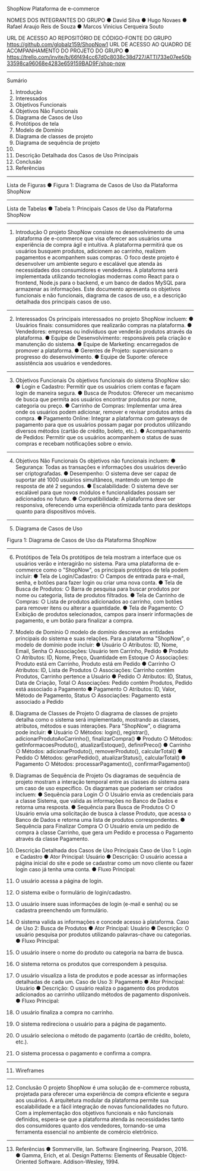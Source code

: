 





ShopNow
Plataforma de e-commerce













NOMES DOS INTEGRANTES DO GRUPO
●	David Silva
●	Hugo Novaes
●	Rafael Araujo Reis de Souza
●	Marcos Vinicius Cerqueira Souto





URL DE ACESSO AO REPOSITÓRIO DE CÓDIGO-FONTE DO GRUPO
https://github.com/globalz159/ShopNow1
URL DE ACESSO AO QUADRO DE ACOMPANHAMENTO DO PROJETO DO GRUPO
●	https://trello.com/invite/b/66f494cc67d0c8038c38d727/ATTI733e07ee50b33598ca96068e4283e659159BAD9F/shop-now
________________________________________
Sumário
1.	Introdução
2.	Interessados
3.	Objetivos Funcionais
4.	Objetivos Não Funcionais
5.	Diagrama de Casos de Uso
6.	Protótipos de tela
7.	Modelo de Domínio
8.	Diagrama de classes de projeto
9.	Diagrama de sequência de projeto
10.	
11.	Descrição Detalhada dos Casos de Uso Principais
12.	Conclusão
13.	Referências
________________________________________
Lista de Figuras
●	Figura 1: Diagrama de Casos de Uso da Plataforma ShopNow
________________________________________

Lista de Tabelas
●	Tabela 1: Principais Casos de Uso da Plataforma ShopNow
________________________________________


1. Introdução
O projeto ShopNow consiste no desenvolvimento de uma plataforma de e-commerce que visa oferecer aos usuários uma experiência de compra ágil e intuitiva. A plataforma permitirá que os usuários busquem produtos, adicionem ao carrinho, realizem pagamentos e acompanhem suas compras. O foco deste projeto é desenvolver um ambiente seguro e escalável que atenda às necessidades dos consumidores e vendedores.
A plataforma será implementada utilizando tecnologias modernas como React para o frontend, Node.js para o backend, e um banco de dados MySQL para armazenar as informações. Este documento apresenta os objetivos funcionais e não funcionais, diagrama de casos de uso, e a descrição detalhada dos principais casos de uso.
________________________________________
2. Interessados
Os principais interessados no projeto ShopNow incluem:
●	Usuários finais: consumidores que realizarão compras na plataforma.
●	Vendedores: empresas ou indivíduos que venderão produtos através da plataforma.
●	Equipe de Desenvolvimento: responsáveis pela criação e manutenção do sistema.
●	Equipe de Marketing: encarregados de promover a plataforma.
●	Gerentes de Projeto: supervisionam o progresso do desenvolvimento.
●	Equipe de Suporte: oferece assistência aos usuários e vendedores.
________________________________________
3. Objetivos Funcionais
Os objetivos funcionais do sistema ShopNow são:
●	Login e Cadastro: Permitir que os usuários criem contas e façam login de maneira segura.
●	Busca de Produtos: Oferecer um mecanismo de busca que permita aos usuários encontrar produtos por nome, categoria ou preço.
●	Carrinho de Compras: Implementar uma área onde os usuários podem adicionar, remover e revisar produtos antes da compra.
●	Pagamento Online: Integrar a plataforma com gateways de pagamento para que os usuários possam pagar por produtos utilizando diversos métodos (cartão de crédito, boleto, etc.).
●	Acompanhamento de Pedidos: Permitir que os usuários acompanhem o status de suas compras e recebam notificações sobre o envio.
________________________________________



4. Objetivos Não Funcionais
Os objetivos não funcionais incluem:
●	Segurança: Todas as transações e informações dos usuários deverão ser criptografadas.
●	Desempenho: O sistema deve ser capaz de suportar até 1000 usuários simultâneos, mantendo um tempo de resposta de até 2 segundos.
●	Escalabilidade: O sistema deve ser escalável para que novos módulos e funcionalidades possam ser adicionados no futuro.
●	Compatibilidade: A plataforma deve ser responsiva, oferecendo uma experiência otimizada tanto para desktops quanto para dispositivos móveis.
________________________________________
5. Diagrama de Casos de Uso

 
Figura 1: Diagrama de Casos de Uso da Plataforma ShopNow
________________________________________
6. Protótipos de Tela
Os protótipos de tela mostram a interface que os usuários verão e interagirão no sistema. Para uma plataforma de e-commerce como o "ShopNow", os principais protótipos de tela podem incluir:
●	Tela de Login/Cadastro:
○	Campos de entrada para e-mail, senha, e botões para fazer login ou criar uma nova conta.
●	Tela de Busca de Produtos:
○	Barra de pesquisa para buscar produtos por nome ou categoria, lista de produtos filtrados.
●	Tela de Carrinho de Compras:
○	Lista de produtos adicionados ao carrinho, com botões para remover itens ou alterar a quantidade.
●	Tela de Pagamento:
○	Exibição de produtos selecionados, campos para inserir informações de pagamento, e um botão para finalizar a compra.
7. Modelo de Domínio
O modelo de domínio descreve as entidades principais do sistema e suas relações. Para a plataforma "ShopNow", o modelo de domínio pode incluir:
●	Usuário
○	Atributos: ID, Nome, Email, Senha
○	Associações: Usuário tem Carrinho, Pedido
●	Produto
○	Atributos: ID, Nome, Preço, Quantidade em Estoque
○	Associações: Produto está em Carrinho, Produto está em Pedido
●	Carrinho
○	Atributos: ID, Lista de Produtos
○	Associações: Carrinho contém Produtos, Carrinho pertence a Usuário
●	Pedido
○	Atributos: ID, Status, Data de Criação, Total
○	Associações: Pedido contém Produtos, Pedido está associado a Pagamento
●	Pagamento
○	Atributos: ID, Valor, Método de Pagamento, Status
○	Associações: Pagamento está associado a Pedido
8. Diagrama de Classes de Projeto
O diagrama de classes de projeto detalha como o sistema será implementado, mostrando as classes, atributos, métodos e suas interações. Para "ShopNow", o diagrama pode incluir:
●	Usuário
○	Métodos: login(), registrar(), adicionarProdutoAoCarrinho(), finalizarCompra()
●	Produto
○	Métodos: getInformacoesProduto(), atualizarEstoque(), definirPreco()
●	Carrinho
○	Métodos: adicionarProduto(), removerProduto(), calcularTotal()
●	Pedido
○	Métodos: gerarPedido(), atualizarStatus(), calcularTotal()
●	Pagamento
○	Métodos: processarPagamento(), confirmarPagamento()
9. Diagramas de Sequência de Projeto
Os diagramas de sequência de projeto mostram a interação temporal entre as classes do sistema para um caso de uso específico. Os diagramas que poderiam ser criados incluem:
●	Sequência para Login
○	O Usuário envia as credenciais para a classe Sistema, que valida as informações no Banco de Dados e retorna uma resposta.
●	Sequência para Busca de Produtos
○	O Usuário envia uma solicitação de busca à classe Produto, que acessa o Banco de Dados e retorna uma lista de produtos correspondentes.
●	Sequência para Finalizar Compra
○	O Usuário envia um pedido de compra à classe Carrinho, que gera um Pedido e processa o Pagamento através da classe Pagamento.


10. Descrição Detalhada dos Casos de Uso Principais
Caso de Uso 1: Login e Cadastro
●	Ator Principal: Usuário
●	Descrição: O usuário acessa a página inicial do site e pode se cadastrar como um novo cliente ou fazer login caso já tenha uma conta.
●	Fluxo Principal:
1.	O usuário acessa a página de login.
2.	O sistema exibe o formulário de login/cadastro.
3.	O usuário insere suas informações de login (e-mail e senha) ou se cadastra preenchendo um formulário.
4.	O sistema valida as informações e concede acesso à plataforma.
Caso de Uso 2: Busca de Produtos
●	Ator Principal: Usuário
●	Descrição: O usuário pesquisa por produtos utilizando palavras-chave ou categorias.
●	Fluxo Principal:
1.	O usuário insere o nome do produto ou categoria na barra de busca.
2.	O sistema retorna os produtos que correspondem à pesquisa.
3.	O usuário visualiza a lista de produtos e pode acessar as informações detalhadas de cada um.
Caso de Uso 3: Pagamento
●	Ator Principal: Usuário
●	Descrição: O usuário realiza o pagamento dos produtos adicionados ao carrinho utilizando métodos de pagamento disponíveis.
●	Fluxo Principal:
1.	O usuário finaliza a compra no carrinho.
2.	O sistema redireciona o usuário para a página de pagamento.
3.	O usuário seleciona o método de pagamento (cartão de crédito, boleto, etc.).
4.	O sistema processa o pagamento e confirma a compra.
________________________________________
11. Wireframes
 

 
________________________________________
12. Conclusão
O projeto ShopNow é uma solução de e-commerce robusta, projetada para oferecer uma experiência de compra eficiente e segura aos usuários. A arquitetura modular da plataforma permite sua escalabilidade e a fácil integração de novas funcionalidades no futuro. Com a implementação dos objetivos funcionais e não funcionais definidos, espera-se que a plataforma atenda às necessidades tanto dos consumidores quanto dos vendedores, tornando-se uma ferramenta essencial no ambiente de comércio eletrônico.
________________________________________
13. Referências
●	Sommerville, Ian. Software Engineering. Pearson, 2016.
●	Gamma, Erich, et al. Design Patterns: Elements of Reusable Object-Oriented Software. Addison-Wesley, 1994.
